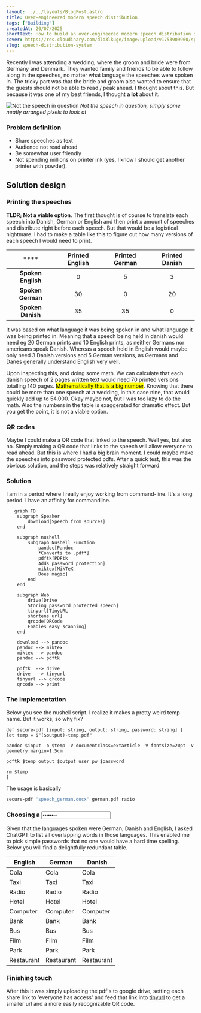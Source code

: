 ```yaml
---
layout: ../../layouts/BlogPost.astro
title: Over-engineered modern speech distribution
tags: ["Building"]
createdAt: 20/07/2025
shortText: How to build an over-engineered modern speech distribution system
cover: https://res.cloudinary.com/dlb3lkuge/image/upload/v1753909960/speech_cover_iugsx7.png
slug: speech-distribution-system
---
```


Recently I was attending a wedding, where the groom and bride were from Germany and Denmark. They wanted family and friends to be able to follow along in the speeches, no matter what language the speeches were spoken in. The tricky part was that the bride and groom also wanted to ensure that the guests should not be able to read / peak ahead. I thought about this. But because it was one of my best friends, I thought **a lot** about it.

![Not the speech in question](https://res.cloudinary.com/dlb3lkuge/image/upload/v1753909960/speech_cover_iugsx7.png)
*Not the speech in question, simply some neatly arranged pixels to look at*

### Problem definition
- Share speeches as text
- Audience not read ahead
- Be somewhat user friendly
- Not spending millions on printer ink (yes, I know I should get another printer with powder).

## Solution design
### Printing the speeches 
**TLDR; Not a viable option**. The first thought is of course to translate each speech into Danish, German or English and then print x amount of speeches and distribute right before each speech. But that would be a logistical nightmare. I had to make a table like this to figure out how many versions of each speech I would need to print.

| ****               | **Printed English** | **Printed German** | **Printed Danish** |
|:------------------:|:-------------------:|:------------------:|:------------------:|
| **Spoken English** | 0                   | 5                  | 3                  |
| **Spoken German**  | 30                  | 0                  | 20                 |
| **Spoken Danish**  | 35                  | 35                 | 0                  |



It was based on what language it was being spoken in and what language it was being printed in. Meaning that a speech being held in danish would need eg 20 German prints and 10 English prints, as neither Germans nor americans speak Danish. Whereas a speech held in English would maybe only need 3 Danish versions and 5 German versions, as Germans and Danes generally understand English very well. 

Upon inspecting this, and doing some math. We can calculate that each danish speech of 2 pages written text would need 70 printed versions totalling 140 pages. <mark>Mathematically that is a big number</mark>. Knowing that there could be more than one speech at a wedding, in this case nine, that would quickly add up to 54.000. Okay maybe not, but I was too lazy to do the math. Also the numbers in the table is exaggerated for dramatic effect. But you get the point, it is not a viable option.

### QR codes
Maybe I could make a QR code that linked to the speech. Well yes, but also no. Simply making a QR code that links to the speech will allow everyone to read ahead. But this is where I had a big brain moment. I could maybe make the speeches into password protected pdfs. After a quick test, this was the obvious solution, and the steps was relatively straight forward.

### Solution
I am in a period where I really enjoy working from command-line. It's a long period. I have an affinity for commandline. 
```mermaid
   graph TD
    subgraph Speaker
        download[Speech from sources] 
    end

    subgraph nushell
        subgraph Nushell Function
            pandoc[Pandoc
            *Converts to .pdf*]
            pdftk[PDFtk
            Adds password protection]
            miktex[MikTeX
            Does magic]
        end
    end

    subgraph Web
        drive[Drive
        Storing password protected speech]
        tinyurl[TinyURL
        shortens url]
        qrcode[QRCode
        Enables easy scanning]
    end

    download --> pandoc
    pandoc --> miktex
    miktex --> pandoc
    pandoc --> pdftk

    pdftk  --> drive
    drive  --> tinyurl
    tinyurl --> qrcode
    qrcode --> print

```

### The implementation
Below you see the nushell script. I realize it makes a pretty weird temp name. But it works, so why fix?
```nu
def secure-pdf [input: string, output: string, password: string] {
let temp = $"($output)-temp.pdf"

pandoc $input -o $temp -V documentclass=extarticle -V fontsize=20pt -V geometry:margin=1.5cm

pdftk $temp output $output user_pw $password

rm $temp
}
```


The usage is basically
```sh
secure-pdf 'speech_german.docx' german.pdf radio
```

### Choosing a <input value="password" type="password">

Given that the languages spoken were German, Danish and English, I asked ChatGPT to list all overlapping words in those languages. This enabled me to pick simple passwords that no one would have a hard time spelling. Below you will find a delightfully redundant table.

| English   | German       | Danish       |
|-----------|--------------|--------------|
| Cola      | Cola         | Cola         |
| Taxi      | Taxi         | Taxi         |
| Radio     | Radio        | Radio        |
| Hotel     | Hotel        | Hotel        |
| Computer  | Computer     | Computer     |
| Bank      | Bank         | Bank         |
| Bus       | Bus          | Bus          |
| Film      | Film         | Film         |
| Park      | Park         | Park         |
| Restaurant| Restaurant   | Restaurant   |

### Finishing touch
After this it was simply uploading the pdf's to google drive, setting each share link to 'everyone has access' and feed that link into [tinyurl](https://tinyurl.com/) to get a smaller url and a more easily recognizable QR code.
